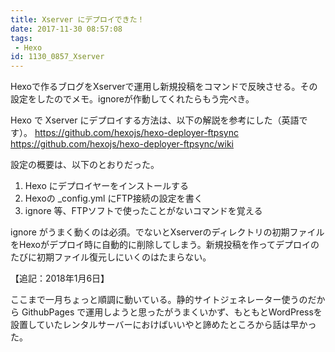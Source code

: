 ```yaml
---
title: Xserver にデプロイできた！
date: 2017-11-30 08:57:08
tags:
 - Hexo
id: 1130_0857_Xserver
---
```


Hexoで作るブログをXserverで運用し新規投稿をコマンドで反映させる。その設定をしたのでメモ。ignoreが作動してくれたらもう完ぺき。<!--more-->

Hexo で Xserver にデプロイする方法は、以下の解説を参考にした（英語です）。
https://github.com/hexojs/hexo-deployer-ftpsync
https://github.com/hexojs/hexo-deployer-ftpsync/wiki

設定の概要は、以下のとおりだった。

1. Hexo にデプロイヤーをインストールする
2. Hexoの _config.yml にFTP接続の設定を書く
3. ignore 等、FTPソフトで使ったことがないコマンドを覚える

ignore がうまく動くのは必須。でないとXserverのディレクトリの初期ファイルをHexoがデプロイ時に自動的に削除してしまう。新規投稿を作ってデプロイのたびに初期ファイル復元しにいくのはたまらない。

【追記：2018年1月6日】

ここまで一月ちょっと順調に動いている。静的サイトジェネレーター使うのだから GithubPages で運用しようと思ったがうまくいかず、もともとWordPressを設置していたレンタルサーバーにおけばいいやと諦めたところから話は早かった。